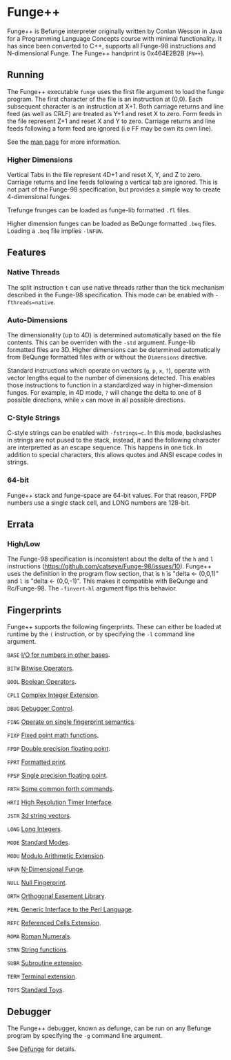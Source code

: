 # Funge++
Funge++ is Befunge interpreter originally written by Conlan Wesson in Java for a Programming Language Concepts course
with minimal functionality.  It has since been converted to C++, supports all Funge-98 instructions and N-dimensional
Funge.  The Funge++ handprint is 0x464E2B2B (`FN++`).

## Running
The Funge++ executable `funge` uses the first file argument to load the funge program.  The first character of the
file is an instruction at (0,0).  Each subsequent character is an instruction at X+1.  Both carriage returns and
line feed (as well as CRLF) are treated as Y+1 and reset X to zero.  Form feeds in the file represent Z+1 and reset
X and Y to zero.  Carriage returns and line feeds following a form feed are ignored (i.e FF may be own its own line).

See the [man page](doc/man.md) for more information.

### Higher Dimensions
Vertical Tabs in the file represent 4D+1 and reset X, Y, and Z to zero.  Carriage returns and line feeds
following a vertical tab are ignored.  This is not part of the Funge-98 specification, but provides a simple way to
create 4-dimensional funges.

Trefunge frunges can be loaded as funge-lib formatted `.fl` files.

Higher dimension funges can be loaded as BeQunge formatted `.beq` files.  Loading a `.beq` file implies `-lNFUN`.

## Features

### Native Threads
The split instruction `t` can use native threads rather than the tick mechanism described in the Funge-98
specification.  This mode can be enabled with `-fthreads=native`.

### Auto-Dimensions
The dimensionality (up to 4D) is determined automatically based on the file contents.  This can be overriden with
the `-std` argument.  Funge-lib formatted files are 3D.  Higher dimensions can be determined automatically from BeQunge formatted files with or without
the `Dimensions` directive.

Standard instructions which operate on vectors (`g`, `p`, `x`, `?`), operate with vector lengths equal to the number of
dimensions detected.  This enables those instructions to function in a standardized way in higher-dimension funges.  For
example, in 4D mode, `?` will change the delta to one of 8 possible directions, while `x` can move in all possible
directions.

### C-Style Strings
C-style strings can be enabled with `-fstrings=c`.  In this mode, backslashes in strings are not pused to the stack,
instead, it and the following character are interpretted as an escape sequence.  This happens in one tick.  In addition
to special characters, this allows quotes and ANSI escape codes in strings.

### 64-bit
Funge++ stack and funge-space are 64-bit values.  For that reason, FPDP numbers use a single stack cell, and LONG
numbers are 128-bit.

## Errata
### High/Low
The Funge-98 specification is inconsistent about the delta of the `h` and `l`  instructions (https://github.com/catseye/Funge-98/issues/10).  Funge++ uses the
definition in the program flow section, that is `h` is "delta <- (0,0,1)" and `l` is "delta <- (0,0,-1)".  This makes
it compatible with BeQunge and Rc/Funge-98.  The `-finvert-hl` argument flips this behavior.

## Fingerprints
Funge++ supports the following fingerprints.  These can either be loaded at runtime by the `(` instruction, or by
specifying the `-l` command line argument.

`BASE` [I/O for numbers in other bases](http://www.rcfunge98.com/rcfunge2_manual.html#BASE).

`BITW` [Bitwise Operators](doc/BITW.md).

`BOOL` [Boolean Operators](http://www.rcfunge98.com/rcfunge2_manual.html#BOOL).

`CPLI` [Complex Integer Extension](http://www.rcfunge98.com/rcfunge2_manual.html#CPLI).

`DBUG` [Debugger Control](doc/DBUG.md).

`FING` [Operate on single fingerprint semantics](http://www.rcfunge98.com/rcfunge2_manual.html#FING).

`FIXP` [Fixed point math functions](http://www.rcfunge98.com/rcfunge2_manual.html#FIXP).

`FPDP` [Double precision floating point](http://www.rcfunge98.com/rcfunge2_manual.html#FPDP).

`FPRT` [Formatted print](http://www.rcfunge98.com/rcfunge2_manual.html#FPRT).

`FPSP` [Single precision floating point](http://www.rcfunge98.com/rcfunge2_manual.html#FPSP).

`FRTH` [Some common forth commands](http://www.rcfunge98.com/rcfunge2_manual.html#FRTH).

`HRTI` [High Resolution Timer Interface](https://github.com/catseye/Funge-98/blob/master/library/HRTI.markdown).

`JSTR` [3d string vectors](http://www.rcfunge98.com/rcfunge2_manual.html#JSTR).

`LONG` [Long Integers](http://www.rcfunge98.com/rcfunge2_manual.html#LONG).

`MODE` [Standard Modes](https://github.com/catseye/Funge-98/blob/master/library/MODE.markdown).

`MODU` [Modulo Arithmetic Extension](https://github.com/catseye/Funge-98/blob/master/library/MODU.markdown).

`NFUN` [N-Dimensional Funge](doc/NFUN.md).

`NULL` [Null Fingerprint](https://github.com/catseye/Funge-98/blob/master/library/NULL.markdown).

`ORTH` [Orthogonal Easement Library](https://github.com/catseye/Funge-98/blob/master/library/ORTH.markdown).

`PERL` [Generic Interface to the Perl Language](https://github.com/catseye/Funge-98/blob/master/library/PERL.markdown).

`REFC` [Referenced Cells Extension](https://github.com/catseye/Funge-98/blob/master/library/REFC.markdown).

`ROMA` [Roman Numerals](https://github.com/catseye/Funge-98/blob/master/library/ROMA.markdown).

`STRN` [String functions](http://www.rcfunge98.com/rcfunge2_manual.html#STRN).

`SUBR` [Subroutine extension](http://www.rcfunge98.com/rcfunge2_manual.html#SUBR).

`TERM` [Terminal extension](http://www.rcfunge98.com/rcfunge2_manual.html#TERM).

`TOYS` [Standard Toys](https://github.com/catseye/Funge-98/blob/master/library/TOYS.markdown).

## Debugger
The Funge++ debugger, known as defunge, can be run on any Befunge program by specifying the `-g` command line argument.

See [Defunge](doc/defunge.md) for details.